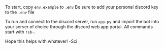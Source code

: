 To start, copy `env.example` to `.env`
Be sure to add your personal discord key to the `.env` file

To run and connect to the discord server, run `app.py` and import the bot into your server of choice through the discord web app portal. All commands start with `!sb-`.

Hope this helps with whatever! -Sci

